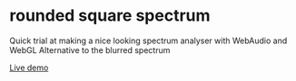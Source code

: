 rounded square spectrum
================

Quick trial at making a nice looking spectrum analyser with WebAudio and WebGL
Alternative to the blurred spectrum

[Live demo](http://topfs2.github.io/spectrum2/)
